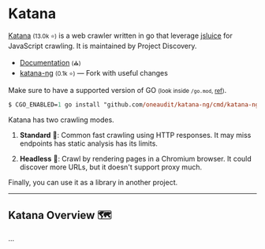 # Katana

<div class="row row-cols-lg-2"><div>

[Katana](https://github.com/projectdiscovery/katana) <small>(13.0k ⭐)</small> is a web crawler written in go that leverage [jsluice](https://github.com/BishopFox/jsluice) for JavaScript crawling. It is maintained by Project Discovery.

* [Documentation](https://docs.projectdiscovery.io/tools/katana/overview) <small>(⛪)</small>
* [katana-ng](https://github.com/oneaudit/katana-ng) <small>(0.1k ⭐)</small> — Fork with useful changes

Make sure to have a supported version of GO <small>(look inside `/go.mod`, [ref](/programming-languages/high-level/others/golang/index.md))</small>.

```ps
$ CGO_ENABLED=1 go install "github.com/oneaudit/katana-ng/cmd/katana-ng@latest"
```
</div><div>

Katana has two crawling modes.

1. **Standard** 🐐: Common fast crawling using HTTP responses. It may miss endpoints has static analysis has its limits.

2. **Headless** 🧪: Crawl by rendering pages in a Chromium browser. It could discover more URLs, but it doesn't support proxy much.

Finally, you can use it as a library in another project.
</div></div>

<hr class="sep-both">

## Katana Overview 🗺️

<div class="row row-cols-lg-2"><div>

...
</div><div>
</div></div>